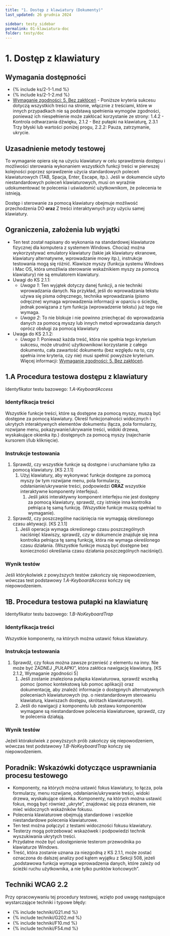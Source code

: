 ```yaml
---
title: "1. Dostęp z klawiatury (Dokumenty)"
last_updated: 26 grudnia 2024

sidebar: testy_sidebar
permalink: 01-klawiatura-doc
folder: testy/doc
---
```


# 1. Dostęp z klawiatury

## Wymagania dostępności
- {% include ks/2-1-1.md %}  
- {% include ks/2-1-2.md %}  
-   [Wymaganie zgodności: 5. Bez zakłóceń](https://www.w3.org/Translations/WCAG21-pl/#cc5) - Poniższe kryteria sukcesu dotyczą wszystkich treści na stronie, włącznie z treściami, które w innych przypadkach nie są podstawą spełnienia wymogów zgodności, ponieważ ich niespełnienie może zakłócać korzystanie ze strony: 1.4.2 - Kontrola odtwarzania dźwięku, 2.1.2 - Bez pułapki na klawiaturę, 2.3.1 Trzy błyski lub wartości poniżej progu, 2.2.2: Pauza, zatrzymanie, ukrycie.

## Uzasadnienie metody testowej

To wymaganie opiera się na użyciu klawiatury w celu sprawdzenia dostępu i możliwości sterowania wykonaniem wszystkich funkcji treści w pierwszej kolejności poprzez sprawdzenie użycia standardowych poleceń klawiaturowych (TAB, Spacja, Enter, Escape, itp.). Jeśli w dokumencie użyto niestandardowych poleceń klawiaturowych, musi on wyraźnie udokumentować te polecenia i uświadomić użytkownikom, że polecenia te istnieją.

Dostęp i sterowanie za pomocą klawiatury obejmuje możliwość przechodzenia DO **oraz** Z treści interaktywnych przy użyciu  samej klawiatury.

## Ograniczenia, założenia lub wyjątki
-   Ten test został napisany do wykonania na standardowej klawiaturze fizycznej dla komputera z systemem Windows. Chociaż można wykorzystywać emulatory klawiatury (takie jak klawiatury ekranowe, klawiatury alternatywne, wprowadzanie mowy itp.), instrukcje testowania mogą się różnić. Klawisze myszy (funkcja systemu Windows i Mac OS, która umożliwia sterowanie wskaźnikiem myszy za pomocą klawiatury) nie są emulatorem klawiatury.
-   Uwagi do KS 2.1.1:
    -   *Uwaga 1*: Ten wyjątek dotyczy danej funkcji, a nie techniki wprowadzania danych. Na przykład, jeśli do wprowadzania tekstu używa się pisma odręcznego, technika wprowadzania (pismo odręczne) wymaga wprowadzenia informacji w oparciu o ścieżkę, jednak powiązana z tym funkcja (wprowadzenie tekstu) już tego nie wymaga.
    -   *Uwaga 2*: To nie blokuje i nie powinno zniechęcać do wprowadzania danych za pomocą myszy lub innych metod wprowadzania danych oprócz obsługi za pomocą klawiatury
-   Uwaga do KS 2.1.2:
    -   *Uwaga 1*: Ponieważ każda treść, która nie spełnia tego kryterium sukcesu, może utrudnić użytkownikowi korzystanie z całego dokumentu,  cała zawartość dokumentu (bez względu na to, czy spełnia inne kryteria, czy nie) musi spełnić powyższe kryterium. Więcej informacji: [Wymaganie zgodności: 5. Bez zakłóceń](https://www.w3.org/Translations/WCAG21-pl/#cc5).


## 1.A Procedura testowa dostępu z klawiatury
Identyfikator testu bazowego: *1.A-KeyboardAccess*

### Identyfikacja treści
<p id="d1aIC">Wszystkie funkcje treści, które są dostępne za pomocą myszy, muszą być dostępne za pomocą klawiatury. Określ funkcjonalności widocznych i ukrytych interaktywnych elementów dokumentu (łącza, pola formularzy, rozwijane menu, pokazywanie/ukrywanie treści, widoki drzewa, wyskakujące okienka itp.) dostępnych za pomocą myszy (najechanie kursorem i/lub kliknięcie).</p>

### Instrukcje testowania
1.  Sprawdź, czy wszystkie funkcje są dostępne i uruchamiane tylko za pomocą klawiatury. [KS 2.1.1]
    1.  Użyj klawiatury, aby wykonywać funkcje dostępne za pomocą myszy (w tym rozwijane menu, pola formularzy, odsłanianie/ukrywanie treści, podpowiedzi **ORAZ** wszystkie interaktywne komponenty interfejsu).
        1.  Jeśli jakiś interaktywny komponent interfejsu nie jest dostępny za pomocą klawiatury, sprawdź, czy istnieje inna kontrolka pełniąca tę samą funkcję. (Wszystkie funkcje muszą spełniać to wymaganie).
2.  Sprawdź, czy poszczególne naciśnięcia nie wymagają określonego czasu aktywacji. [KS 2.1.1]
    1.  Jeśli operacja wymaga określonego czasu poszczególnych naciśnięć klawiszy, sprawdź, czy w dokumencie znajduje się inna kontrolka pełniąca tę samą funkcję, która nie wymaga określonego czasu działania. (Wszystkie funkcje muszą być dostępne bez konieczności określania czasu działania poszczególnych naciśnięć).


### Wynik testów
<p id="d1aTR">Jeśli którykolwiek z powyższych testów zakończy się niepowodzeniem, wówczas test podstawowy <em>1.A-KeyboardAccess</em> kończy się niepowodzeniem.</p>

## 1B. Procedura testowa pułapki na klawiaturę

Identyfikator testu bazowego: *1.B-NoKeyboardTrap*

### Identyfikacja treści
<p id="d1bIC">Wszystkie komponenty, na których można ustawić fokus klawiatury.</p>

### Instrukcja testowania
1.  Sprawdź, czy fokus można zawsze przenieść z elementu na inny. Nie może być ŻADNEJ „PUŁAPKI”, która zakłóca nawigację klawiaturą. [KS 2.1.2, Wymaganie zgodności 5]
    1.  Jeśli zostanie znaleziona pułapka klawiaturowa, sprawdź wszelką pomoc (pomoc kontekstową lub pomoc aplikacji) oraz dokumentację, aby znaleźć informacje o dostępnych alternatywnych poleceniach klawiaturowych (np. o niestandardowym sterowaniu klawiaturą, klawiszach dostępu, skrótach klawiaturowych).
    2. Jeśli do nawigacji z komponentu lub zestawu komponentów wymagane są niestandardowe polecenia klawiaturowe, sprawdź, czy te polecenia działają.

### Wynik testów
Jeżeli którakolwiek z powyższych prób zakończy się niepowodzeniem, wówczas test podstawowy *1.B-NoKeyboardTrap* kończy się niepowodzeniem.

##  Poradnik: Wskazówki dotyczące usprawniania procesu testowego

- Komponenty, na których można ustawić fokus klawiatury, to łącza, pola formularzy, menu rozwijane, odsłanianie/ukrywanie treści, widoki drzewa, wyskakujące okienka. Komponenty, na których można ustawić fokus, mogą być również „ukryte”, znajdować się poza ekranem, nie mieć widocznych wskaźników fokusu.  
-   Polecenia klawiaturowe obejmują standardowe i wszelkie niestandardowe polecenia klawiaturowe.
-   Ten test można połączyć z testami widoczności fokusu klawiatury.
-   Testerzy mogą potrzebować wskazówek i podpowiedzi technik wyszukiwania ukrytych treści.
-   Przydatne może być udostępnienie testerom przewodnika po klawiaturze Windows.
-   Treść, która zostanie uznana za niezgodną z KS 2.1.1, może zostać oznaczona do dalszej analizy pod kątem wyjątku z Sekcji 508, jeżeli „podstawowa funkcja wymaga wprowadzenia danych, które zależy od ścieżki ruchu użytkownika, a nie tylko punktów końcowych”.


## Techniki WCAG 2.2
Przy opracowywaniu tej procedury testowej, wzięto pod uwagę następujące wystarczające techniki i typowe błędy:

- {% include techniki/G21.md %}
- {% include techniki/G202.md %}
- {% include techniki/F10.md %}
- {% include techniki/F54.md %}